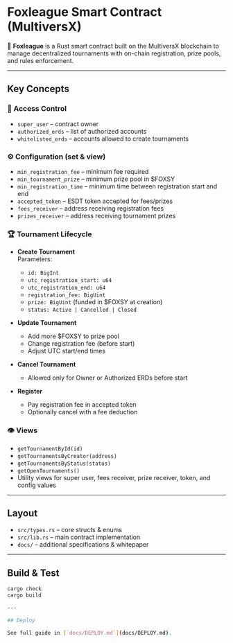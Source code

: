 # Foxleague Smart Contract (MultiversX)

🦊 **Foxleague** is a Rust smart contract built on the MultiversX blockchain to manage decentralized tournaments with on-chain registration, prize pools, and rules enforcement.

---

## Key Concepts

### 🔐 Access Control
- `super_user` – contract owner
- `authorized_erds` – list of authorized accounts
- `whitelisted_erds` – accounts allowed to create tournaments

### ⚙ Configuration (set & view)
- `min_registration_fee` – minimum fee required
- `min_tournament_prize` – minimum prize pool in $FOXSY
- `min_registration_time` – minimum time between registration start and end
- `accepted_token` – ESDT token accepted for fees/prizes
- `fees_receiver` – address receiving registration fees
- `prizes_receiver` – address receiving tournament prizes

### 🏆 Tournament Lifecycle
- **Create Tournament**  
  Parameters:  
  - `id: BigInt`  
  - `utc_registration_start: u64`  
  - `utc_registration_end: u64`  
  - `registration_fee: BigUint`  
  - `prize: BigUint` (funded in $FOXSY at creation)  
  - `status: Active | Cancelled | Closed`

- **Update Tournament**  
  - Add more $FOXSY to prize pool  
  - Change registration fee (before start)  
  - Adjust UTC start/end times  

- **Cancel Tournament**  
  - Allowed only for Owner or Authorized ERDs before start  

- **Register**  
  - Pay registration fee in accepted token  
  - Optionally cancel with a fee deduction  

### 👁 Views
- `getTournamentById(id)`  
- `getTournamentsByCreator(address)`  
- `getTournamentsByStatus(status)`  
- `getOpenTournaments()`  
- Utility views for super user, fees receiver, prize receiver, token, and config values  

---

## Layout
- `src/types.rs` – core structs & enums
- `src/lib.rs` – main contract implementation
- `docs/` – additional specifications & whitepaper

---

## Build & Test

```bash
cargo check
cargo build

---

## Deploy

See full guide in [`docs/DEPLOY.md`](docs/DEPLOY.md).

